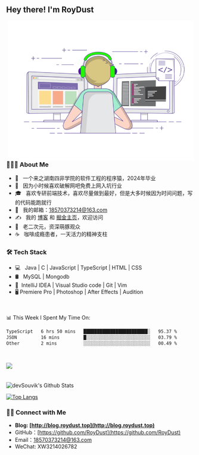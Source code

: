 <h2> Hey there! I'm RoyDust</h2>

<img align="right" alt="GIF" src="https://raw.githubusercontent.com/devSouvik/devSouvik/master/gif3.gif" width="500"/>

<h3> 👨🏻‍💻 About Me </h3>

- 🔭 &nbsp; 一个来之湖南四非学院的软件工程的程序猿，2024年毕业
- 🤔 &nbsp; 因为小时候喜欢破解网吧免费上网入坑行业
- 🎓 &nbsp; 喜欢专研前端技术，喜欢尽量做到最好，但是大多时候因为时间问题，写的代码能跑就行
- 💼 &nbsp; 我的邮箱：18570373214@163.com 
- ✍️ &nbsp; 我的 [博客](http://blog.roydust.top) 和 [掘金主页](https://juejin.cn/user/1671736110352686)，欢迎访问
- 🌱 &nbsp; 老二次元，资深萌豚观众
- ☕ &nbsp; 咖啡成瘾患者，一天活力的精神支柱

<h3>🛠 Tech Stack</h3>

- 💻 &nbsp; Java | C | JavaScript | TypeScript | HTML | CSS 
- 🛢   &nbsp; MySQL | Mongodb
- 🔧  &nbsp;IntelliJ IDEA | Visual Studio code | Git | Vim
- 🖥    Premiere Pro | Photoshop | After Effects | Audition

<br>

📊 This Week I Spent My Time On:

<!--START_SECTION:waka-->

```text
TypeScript   6 hrs 50 mins   ████████████████████████░   95.37 %
JSON         16 mins         █░░░░░░░░░░░░░░░░░░░░░░░░   03.79 %
Other        2 mins          ░░░░░░░░░░░░░░░░░░░░░░░░░   00.49 %
```

<!--END_SECTION:waka-->

<br>

![](https://github-profile-trophy.vercel.app/?username=RoyDust&column=7)


<br>

<img align="center" src="https://github-readme-stats.vercel.app/api?username=RoyDust&include_all_commits=true&count_private=true&show_icons=true&line_height=20&title_color=7A7ADB&icon_color=2234AE&text_color=D3D3D3&bg_color=0,000000,130F40" alt="devSouvik's Github Stats">

</br>

[![Top Langs](https://github-readme-stats.vercel.app/api/top-langs/?username=RoyDust&layout=compact&text_color=daf7dc&bg_color=151515)](https://github.com/devSouvik/github-readme-stats)


<h3> 🤝🏻 Connect with Me </h3>

- **Blog: [http://blog.roydust.top](http://blog.roydust.top)**
- GitHub：[https://github.com/RoyDust](https://github.com/RoyDust)
- Email：[18570373214@163.com](18570373214@163.com)
- WeChat: XW3214026782
